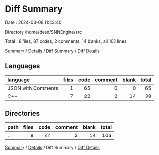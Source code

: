 # Diff Summary

Date : 2024-03-08 11:43:40

Directory /home/dean/SNNEngine/src

Total : 8 files,  87 codes, 2 comments, 14 blanks, all 103 lines

[Summary](results.md) / [Details](details.md) / Diff Summary / [Diff Details](diff-details.md)

## Languages
| language | files | code | comment | blank | total |
| :--- | ---: | ---: | ---: | ---: | ---: |
| JSON with Comments | 1 | 65 | 0 | 0 | 65 |
| C++ | 7 | 22 | 2 | 14 | 38 |

## Directories
| path | files | code | comment | blank | total |
| :--- | ---: | ---: | ---: | ---: | ---: |
| . | 8 | 87 | 2 | 14 | 103 |

[Summary](results.md) / [Details](details.md) / Diff Summary / [Diff Details](diff-details.md)